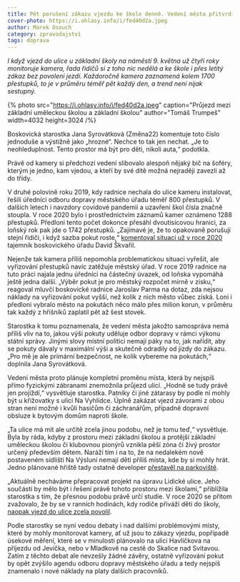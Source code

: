 ```yaml
---
title: Pět porušení zákazu vjezdu ke škole denně. Vedení města přitvrdí
cover-photo: https://i.ohlasy.info/i/fed40d2a.jpeg
author: Marek Osouch
category: zpravodajství
tags: doprava
---
```


*I když vjezd do ulice u základní školy na náměstí 9. května už čtyři roky monitoruje kamera, řada řidičů si z toho nic nedělá a ke škole i přes letitý zákaz bez povolení jezdí. Každoročně kamera zaznamená kolem 1700 přestupků, to je v průměru téměř pět každý den, a trend není nijak sestupný.*

{% photo src="https://i.ohlasy.info/i/fed40d2a.jpeg" caption="Průjezd mezi základní uměleckou školou a základní školou" author="Tomáš Trumpeš" width=4032 height=3024 /%}

Boskovická starostka Jana Syrovátková (Změna22) komentuje toto číslo jednoduše a výstižně jako „hrozné“. Nechce to tak jen nechat. „Je to neohleduplnost. Tento prostor má být pro děti, nikoli auta,“ podotkla.

Právě od kamery si předchozí vedení slibovalo alespoň nějaký bič na šoféry, kterým je jedno, kam vjedou, a kteří by své dítě možná nejraději zavezli až do třídy. 

V druhé polovině roku 2019, kdy radnice nechala do ulice kameru instalovat, řešili úředníci odboru dopravy městského úřadu téměř 800 přestupků. V dalších letech i navzdory covidové pandemii a uzavření škol čísla značně stoupla. V roce 2020 bylo i prostřednictvím záznamů kamer oznámeno 1288 přestupků. Předloni tento počet dokonce přesáhl dvoutisícovou hranici, za loňský rok pak jde o 1742 přestupků. „Zajímavé je, že to opakovaně porušují stejní řidiči, i když sazba pokut roste,“ [komentoval situaci už v roce 2020 ](https://ohlasy.info/clanky/2020/10/z-radnice-2.html)tajemník boskovického úřadu David Škvařil.

Nejenže tak kamera příliš nepomohla problematickou situaci vyřešit, ale vyřizování přestupků navíc zatěžuje městský úřad. V roce 2019 radnice na tuto práci najala jednu úředníci na částečný úvazek, od loňska vypomáhá ještě jedna další. „Výběr pokut je pro městský rozpočet mírně v zisku,“ reagoval mluvčí boskovické radnice Jaroslav Parma na dotaz, zda nejsou náklady na vyřizování pokut vyšší, než kolik z nich město vůbec získá. Loni i předloni vybralo město na pokutách něco málo přes milion korun, v průměru tak každý z hříšníků zaplatil pět až šest stovek.

Starostka k tomu poznamenala, že vedení města jakožto samospráva nemá příliš vliv na to, jakou výši pokuty uděluje odbor dopravy v rámci výkonu státní správy. Jinými slovy místní politici nemají páky na to, jak nařídit, aby se pokuty dávaly v maximální výši a skutečně odradily od jízdy do zákazu. „Pro mě je ale primární bezpečnost, ne kolik vybereme na pokutách,“ doplnila Jana Syrovátková.

Vedení města proto plánuje kompletní proměnu místa, která by nejspíš přímo fyzickými zábranami znemožnila průjezd ulicí. „Hodně se tudy právě jen projíždí,“ vysvětluje starostka. Patníky či jiné zátarasy by podle ní mohly být u křižovatky s ulicí Na Vyhlídce. Úplně zakázat vjezd závorami z obou stran není možné i kvůli hasičům či záchranářům, případně dopravní obsluze k bytovým domům naproti škole.

„Ta ulice má mít ale určitě zcela jinou podobu, než je tomu teď,“ vysvětluje. Byla by ráda, kdyby z prostoru mezi základní školou a protější základní uměleckou školou či klubovnou pionýrů vznikla pěší zóna či živý prostor určený především dětem. Naráží tím i na to, že na nedalekém nově postaveném sídlišti Na Výsluní nemají děti příliš místa, kde by si mohly hrát. Jedno plánované hřiště tady ostatně developer [přestavěl na parkoviště](https://forum.ohlasy.info/t/parkoviste-misto-hriste-aneb-jak-se-domluvit-s-developery/436).

„Aktuálně necháváme přepracovat projekt na úpravu Lidické ulice. Jeho součástí by mělo být i řešení právě tohoto prostoru mezi školami,“ přiblížila starostka s tím, že přesnou podobu právě určí studie. V roce 2020 se přitom zvažovalo, že by se v ranních hodinách, kdy rodiče přiváží děti do školy, [naopak vjezd do ulice zcela povolil](https://ohlasy.info/clanky/2020/01/z-radnice.html).

Podle starostky se nyní vedou debaty i nad dalšími problémovými místy, které by mohly monitorovat kamery, ať už jsou to zákazy vjezdu, popřípadě úsekové měření, které se v minulosti plánovalo na ulici Havlíčkova na příjezdu od Jevíčka, nebo v Mladkově na cestě do Skalice nad Svitavou. Zatím z těchto debat ale nevzešly žádné závěry, ostatně vyřizování pokut by opět zvýšilo agendu odboru dopravy městského úřadu a tedy nejspíš znamenalo i nové náklady na platy dalších pracovníků.
